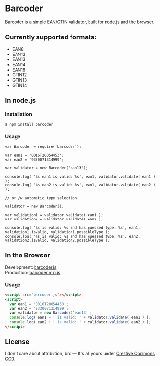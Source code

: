 # Barcoder

Barcoder is a simple EAN/GTIN validator, built for [node.js](http://nodejs.org) and the browser.

## Currently supported formats:

- EAN8
- EAN12
- EAN13
- EAN14
- EAN18
- GTIN12
- GTIN13
- GTIN14

## In node.js

### Installation

```
$ npm install barcoder
```

### Usage

```
var Barcoder = require('barcoder');

var ean1 = '0016T20054453';
var ean2 = '9330071314999';
      
var validator = new Barcoder('ean13');

console.log( '%s ean1 is valid: %s', ean1, validator.validate( ean1 ) );
console.log( '%s ean2 is valid: %s', ean1, validator.validate( ean2 ) );

// or /w automatic type selection

validator = new Barcoder();

var validation1 = validator.validate( ean1 );
var validation2 = validator.validate( ean2 );

console.log( '%s is valid: %s and has guessed type: %s', ean1, validation1.isValid, validation1.possibleType );
console.log( '%s is valid: %s and has guessed type: %s', ean2, validation2.isValid, validation2.possibleType );

```

## In the Browser

Development: [barcoder.js](https://github.com/dominiklessel/barcoder/raw/master/lib/barcoder.js)  
Production:  [barcoder.min.js](https://github.com/dominiklessel/barcoder/raw/master/dist/barcoder.min.js)

### Usage

```html
<script src="barcoder.js"></script>
<script>
  var ean1 = '0016T20054453';
  var ean2 = '9330071314999';
  var validator = new Barcoder('ean13');
  console.log( ean1 + ' is valid: ' + validator.validate( ean1 ) );
  console.log( ean2 + ' is valid: ' + validator.validate( ean2 ) );
</script>
```

## License

I don't care about attribution, bro — It's all yours under [Creative Commons CC0](http://creativecommons.org/publicdomain/zero/1.0/).

